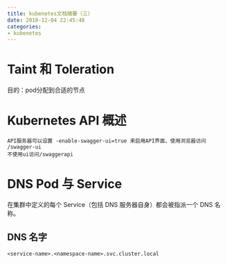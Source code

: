 ```yaml
---
title: kubenetes文档摘要（三）
date: 2018-12-04 22:45:48
categories: 
- kubenetes
---
```


<!--more-->

# Taint 和 Toleration
目的：pod分配到合适的节点

# Kubernetes API 概述
```
API服务器可以设置 -enable-swagger-ui=true 来启用API界面，使用浏览器访问 /swagger-ui
不使用ui访问/swaggerapi
```


# DNS Pod 与 Service
在集群中定义的每个 Service（包括 DNS 服务器自身）都会被指派一个 DNS 名称。

## DNS 名字
`<service-name>.<namespace-name>.svc.cluster.local`



